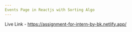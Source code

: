 ```yaml
---
Events Page in Reactjs with Sorting Algo
---
```

Live Link - https://assignment-for-intern-by-bk.netlify.app/
